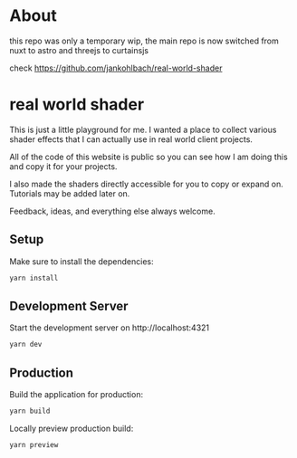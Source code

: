 # About
this repo was only a temporary wip, the main repo is now switched from nuxt to astro and threejs to curtainsjs

check https://github.com/jankohlbach/real-world-shader

# real world shader

This is just a little playground for me. I wanted a place to collect various shader effects that I can actually use in real world client projects.

All of the code of this website is public so you can see how I am doing this and copy it for your projects.

I also made the shaders directly accessible for you to copy or expand on.
Tutorials may be added later on.

Feedback, ideas, and everything else always welcome.

## Setup

Make sure to install the dependencies:

```bash
yarn install
```

## Development Server

Start the development server on http://localhost:4321

```bash
yarn dev
```

## Production

Build the application for production:

```bash
yarn build
```

Locally preview production build:

```bash
yarn preview
```
